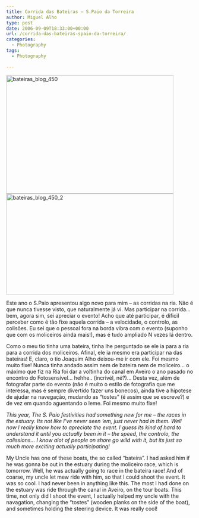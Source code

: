 ```yaml
---
title: Corrida das Bateiras – S.Paio da Torreira
author: Miguel Alho
type: post
date: 2006-09-09T18:33:00+00:00
url: /corrida-das-bateiras-spaio-da-torreira/
categories:
  - Photography
tags:
  - Photography

---
```

[<img src="http://static.flickr.com/83/238553882_78898eeb1b.jpg" width="450" height="318" alt="bateiras_blog_450" />][1]  
[<img src="http://static.flickr.com/92/238553884_88d987b045.jpg" width="450" height="271" alt="bateiras_blog_450_2" />][2]

Este ano o S.Paio apresentou algo novo para mim &#8211; as corridas na ria. Não é que nunca tivesse visto, que naturalmente já vi. Mas participar na corrida&#8230; bem, agora sim, sei apreciar o evento! Acho que até participar, é dificil perceber como é tão fixe aquela corrida &#8211; a velocidade, o controlo, as colisões. Eu sei que o pessoal fora na borda vibra com o evento (suponho que com os moliceiros ainda mais!), mas é tudo ampliado N vezes lá dentro.

Como o meu tio tinha uma bateira, tinha lhe perguntado se ele ia para a ria para a corrida dos moliceiros. Afinal, ele ia mesmo era participar na das bateiras! E, claro, o tio Joaquim Alho deixou-me ir com ele. Foi mesmo muito fixe! Nunca tinha andado assim nem de bateira nem de moliceiro&#8230; o máximo que fiz na Ria foi dar a voltinha do canal em Aveiro o ano pasado no encontro do Fotosensível&#8230; hehhe.. (incrivél, né?)&#8230; Desta vez, além de fotografar parte do evento (não é muito o estilo de fotografia que me interessa, mas é sempre divertido fazer uns bonecos), ainda tive a hipotese de ajudar na navegação, mudando as &#8220;tostes&#8221; (é assim que se escreve?) e de vez em quando aguentando o leme. Foi mesmo muito fixe!

<span style="font-style:italic;">This year, The S. Paio festivities had something new for me &#8211; the races in the estuary. Its not like I&#8217;ve never seen &#8217;em, just never had in them. Well now I really know how to apreciate the event. I guess its kind of hard to understand it until you actually been in it &#8211; the speed, the controlo, the colissions&#8230; I know alot of people on shore go wild with it, but its just so much more exciting actually participating!</p> 

<p>
  My Uncle has one of these boats, the so called &#8220;bateira&#8221;. I had asked him if he was gonna be out in the estuary during the moliceiro race, which is tomorrow. Well, he was actually going to race in the bateira race! And of coarse, my uncle let mew ride with him, so that I could shoot the event. It was so cool. I had never been in anything like this. The most I had done on the estuary was ride through the canal in Aveiro, on the tour boats. This time, not only did I shoot the event, I actually helped my uncle with the navagation, changing the &#8220;tostes&#8221; (wooden planks on the side of the boat), and sometimes holding the steering device. It was really cool!</span>
</p>

 [1]: http://www.flickr.com/photos/mytymyky/238553882/ "Photo Sharing"
 [2]: http://www.flickr.com/photos/mytymyky/238553884/ "Photo Sharing"